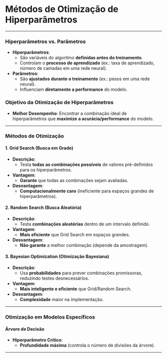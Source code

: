 # Métodos de Otimização de Hiperparâmetros

---

### **Hiperparâmetros vs. Parâmetros**

- **Hiperparâmetros**:
  - São variáveis do algoritmo **definidas antes do treinamento**.
  - Controlam o **processo de aprendizado** (ex.: taxa de aprendizado, número de camadas em uma rede neural).
- **Parâmetros**:
  - São **ajustados durante o treinamento** (ex.: pesos em uma rede neural).
  - Influenciam **diretamente a performance** do modelo.

### **Objetivo da Otimização de Hiperparâmetros**

- **Melhor Desempenho**: Encontrar a combinação ideal de hiperparâmetros que **maximize a acurácia/performance** do modelo.

---

### **Métodos de Otimização**

#### **1. Grid Search (Busca em Grade)**

- **Descrição**:
  - Testa **todas as combinações possíveis** de valores pré-definidos para os hiperparâmetros.
- **Vantagem**:
  - **Garante** que todas as combinações sejam avaliadas.
- **Desvantagem**:
  - **Computacionalmente caro** (ineficiente para espaços grandes de hiperparâmetros).

#### **2. Random Search (Busca Aleatória)**

- **Descrição**:
  - Testa **combinações aleatórias** dentro de um intervalo definido.
- **Vantagem**:
  - **Mais eficiente** que Grid Search em espaços grandes.
- **Desvantagem**:
  - **Não garante** a melhor combinação (depende da amostragem).

#### **3. Bayesian Optimization (Otimização Bayesiana)**

- **Descrição**:
  - Usa **probabilidades** para prever combinações promissoras, reduzindo testes desnecessários.
- **Vantagem**:
  - **Mais inteligente e eficiente** que Grid/Random Search.
- **Desvantagem**:
  - **Complexidade** maior na implementação.

---

### **Otimização em Modelos Específicos**

#### **Árvore de Decisão**

- **Hiperparâmetro Crítico**:
  - **Profundidade máxima** (controla o número de divisões da árvore).

---
